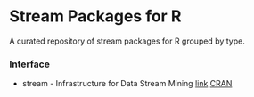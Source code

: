 # Stream Packages for R
A curated repository of stream packages for R grouped by type.


### Interface  
* stream - Infrastructure for Data Stream Mining [link](https://github.com/mhahsler/stream) [CRAN](https://cran.r-project.org/web/packages/stream/index.html) 
